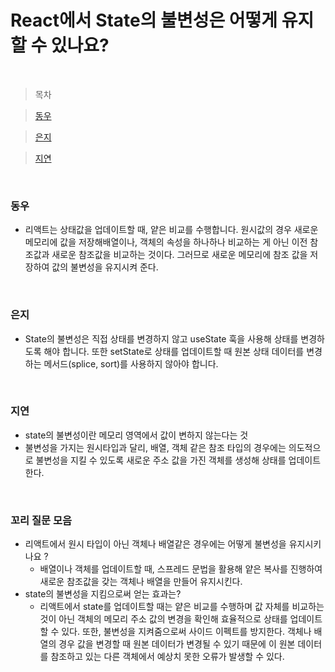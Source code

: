 # React에서 State의 불변성은 어떻게 유지할 수 있나요?

<br />

> 목차

> [동우](#동우)

> [은지](#은지)

> [지연](#지연)

<br />

### 동우

- 리액트는 상태값을 업데이트할 때, 얕은 비교를 수행합니다. 원시값의 경우 새로운 메모리에 값을 저장해배열이나, 객체의 속성을 하나하나 비교하는 게 아닌 이전 참조값과 새로운 참조값을 비교하는 것이다. 그러므로 새로운 메모리에 참조 값을 저장하여 값의 불변성을 유지시켜 준다.

<br />

### 은지

- State의 불변성은 직접 상태를 변경하지 않고 useState 훅을 사용해 상태를 변경하도록 해야 합니다. 또한 setState로 상태를 업데이트할 때 원본 상태 데이터를 변경하는 메서드(splice, sort)를 사용하지 않아야 합니다.

<br />

### 지연

- state의 불변성이란 메모리 영역에서 값이 변하지 않는다는 것
- 불변성을 가지는 원시타입과 달리, 배열, 객체 같은 참조 타입의 경우에는 의도적으로 불변성을 지킬 수 있도록 새로운 주소 값을 가진 객체를 생성해 상태를 업데이트한다.

<br />

### 꼬리 질문 모음

- 리액트에서 원시 타입이 아닌 객체나 배열같은 경우에는 어떻게 불변성을 유지시키나요 ?
  - 배열이나 객체를 업데이트할 때, 스프레드 문법을 활용해 얕은 복사를 진행하여 새로운 참조값을 갖는 객체나 배열을 만들어 유지시킨다.
- state의 불변성을 지킴으로써 얻는 효과는?
  - 리액트에서 state를 업데이트할 때는 얕은 비교를 수행하며 값 자체를 비교하는 것이 아닌 객체의 메모리 주소 값의 변경을 확인해 효율적으로 상태를 업데이트할 수 있다. 또한, 불변성을 지켜줌으로써 사이드 이펙트를 방지한다. 객체나 배열의 경우 값을 변경할 때 원본 데이터가 변경될 수 있기 때문에 이 원본 데이터를 참조하고 있는 다른 객체에서 예상치 못한 오류가 발생할 수 있다.
